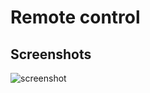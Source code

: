 # Remote control

## Screenshots
![screenshot](https://i.giphy.com/media/S5hBNSICKhjlF3D4aY/giphy.webp)
